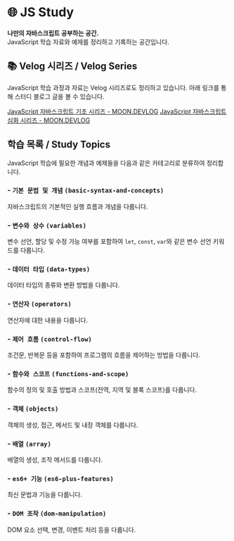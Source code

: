 # 🌐 JS Study

**나만의 자바스크립트 공부하는 공간.**  
JavaScript 학습 자료와 예제를 정리하고 기록하는 공간입니다.

## 📚 Velog 시리즈 / Velog Series

JavaScript 학습 과정과 자료는 Velog 시리즈로도 정리하고 있습니다. 아래 링크를 통해 스터디 블로그 글을 볼 수 있습니다.

[JavaScript 자바스크립트 기초 시리즈 - MOON.DEVLOG](https://velog.io/@moon_dev/series/JavaScript-자바스크립트)
[JavaScript 자바스크립트 심화 시리즈 - MOON.DEVLOG](https://velog.io/@moon_dev/series/JavaScript-심화)

## 학습 목록 / Study Topics

JavaScript 학습에 필요한 개념과 예제들을 다음과 같은 카테고리로 분류하여 정리합니다.

### - **`기본 문법 및 개념` `(basic-syntax-and-concepts)`**

자바스크립트의 기본적인 실행 흐름과 개념을 다룹니다.

### - **`변수와 상수` `(variables)`**

변수 선언, 할당 및 수정 가능 여부를 포함하여 `let`, `const`, `var`와 같은 변수 선언 키워드를 다룹니다.

### - **`데이터 타입` `(data-types)`**

데이터 타입의 종류와 변환 방법을 다룹니다.

### - **`연산자` `(operators)`**

연산자에 대한 내용을 다룹니다.

### - **`제어 흐름` `(control-flow)`**

조건문, 반복문 등을 포함하여 프로그램의 흐름을 제어하는 방법을 다룹니다.

### - **`함수와 스코프` `(functions-and-scope)`**

함수의 정의 및 호출 방법과 스코프(전역, 지역 및 블록 스코프)를 다룹니다.

### - **`객체` `(objects)`**

객체의 생성, 접근, 메서드 및 내장 객체를 다룹니다.

### - **`배열` `(array)`**

배열의 생성, 조작 메서드를 다룹니다.

### - **`es6+ 기능` `(es6-plus-features)`**

최신 문법과 기능을 다룹니다.

### - **`DOM 조작` `(dom-manipulation)`**

DOM 요소 선택, 변경, 이벤트 처리 등을 다룹니다.
